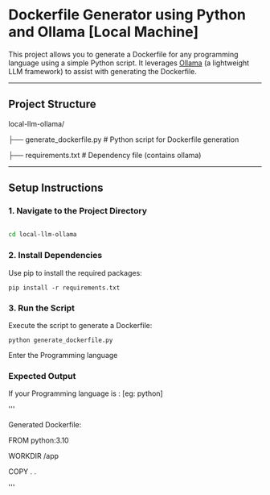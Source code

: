 #  Dockerfile Generator using Python and Ollama [Local Machine]

This project allows you to generate a Dockerfile for any programming language using a simple Python script. It leverages [Ollama](https://ollama.com/) (a lightweight LLM framework) to assist with generating the Dockerfile.

---

##  Project Structure

local-llm-ollama/

├── generate_dockerfile.py # Python script for Dockerfile generation

├── requirements.txt # Dependency file (contains ollama)


---

##  Setup Instructions

### 1. Navigate to the Project Directory

```bash

cd local-llm-ollama

```

### 2. Install Dependencies


Use pip to install the required packages:

```
pip install -r requirements.txt

```

### 3. Run the Script
Execute the script to generate a Dockerfile:

```
python generate_dockerfile.py

```

Enter the Programming language



### Expected Output

If your Programming language is : [eg: python]

'''

Generated Dockerfile:

FROM python:3.10

WORKDIR /app

COPY . .

'''
